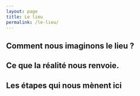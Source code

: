 ```yaml
---
layout: page
title: Le lieu
permalink: /le-lieu/
---
```


## Comment nous imaginons le lieu ?

## Ce que la réalité nous renvoie.

## Les étapes qui nous mènent ici

